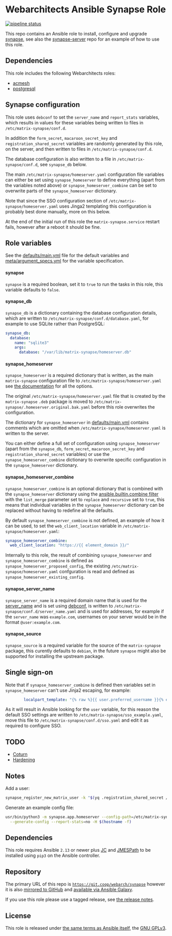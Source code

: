 # Webarchitects Ansible Synapse Role

[![pipeline status](https://git.coop/webarch/synapse/badges/main/pipeline.svg)](https://git.coop/webarch/synapse/-/commits/main)

This repo contains an Ansible role to install, configure and upgrade [synapse](https://matrix-org.github.io/synapse/latest/), see also the [synapse-server](https://git.coop/webarch/synapse-server) repo for an example of how to use this role.

## Dependencies

This role includes the following Webarchitects roles:

* [acmesh](https://git.coop/webarch/acmesh)
* [postgresql](https://git.coop/webarch/postgresql)

## Synapse configuration

This role uses `debconf` to set the `server_name` and `report_stats` variables, which results in values for these variables being written to files in `/etc/matrix-synapse/conf.d`.

In addition the `form_secret`, `macaroon_secret_key` and `registration_shared_secret` variables are randomly generated by this role, on the server, and then written to files in  `/etc/matrix-synapse/conf.d`.

The database configuration is also written to a file in `/etc/matrix-synapse/conf.d`, see `synapse_db` below.

The main `/etc/matrix-synapse/homeserver.yaml` configuration file variables can either be set using `synapse_homeserver` to define everything (apart from the variables noted above) or `synapse_homeserver_combine` can be set to overwrite parts of the `synapse_homeserver` dictionary.

Note that since the SSO configuration section of `/etc/matrix-synapse/homeserver.yaml` uses Jinga2 templating this configuration is probably best done manually, more on this below.

At the end of the initial run of this role the `matrix-synapse.service` restart fails, however after a reboot it should be fine.

## Role variables

See the [defaults/main.yml](defaults/main.yml) file for the default variables and [meta/argument_specs.yml](meta/argument_specs.yml) for the variable specification.

#### synapse

`synapse` is a required boolean, set it to `true` to run the tasks in this role, this variable defaults to `false`.

#### synapse_db

`synapse_db` is a dictionary containing the database configuration details, which are written to `/etc/matrix-synapse/conf.d/database.yaml`, for example to use SQLite  rather than PostgreSQL:

```yaml
synapse_db:
  database:
    name: "sqlite3"
    args:
      database: "/var/lib/matrix-synapse/homeserver.db"
```

#### synapse_homeserver

`synapse_homeserver` is a required dictionary that is written, as the main `matrix-synapse` configuration file to `/etc/matrix-synapse/homeserver.yaml` see [the documentation](https://matrix-org.github.io/synapse/latest/usage/configuration/config_documentation.html) for all the options.

The original `/etc/matrix-synapse/homeserver.yaml` file that is created by the `matrix-synapse` `.deb` package is moved to `/etc/matrix-synapse/.homeserver.original.bak.yaml` before this role overwrites the configuration.

The dictionary for `synapse_homeserver` in [defaults/main.yml](defaults/main.yml) contains comments which are omitted when `/etc/matrix-synapse/homeserver.yaml` is written to the server.

You can either define a full set of configuration using `synapse_homeserver` (apart from the `synapse_db`, `form_secret`, `macaroon_secret_key` and `registration_shared_secret` variables) or use the `synapse_homeserver_combine` dictionary to overwrite specific configuration in the `synapse_homeserver` dictionary.

#### synapse_homeserver_combine

`synapse_homeserver_combine` is an optional dictionary that is combined with the `synapse_homeserver` dictionary using the [ansible.builtin.combine filter](https://docs.ansible.com/ansible/latest/collections/ansible/builtin/combine_filter.html) with the `list_merge` parameter set to `replace` and `recursive` set to `true`, this means that individual variables in the `synapse_homeserver` dictionary can be replaced without having to redefine all the defaults.

By default `synapse_homeserver_combine` is not defined, an example of how it can be used, to set the `web_client_location` variable in `/etc/matrix-synapse/homeserver.yaml`:

```yaml
synapse_homeserver_combine:
  web_client_location: "https://{{ element_domain }}/"
```

Internally to this role, the result of combining `synapse_homeserver` and `synapse_homeserver_combine` is defined as `synapse_homeserver_proposed_config`, the existing `/etc/matrix-synapse/homeserver.yaml` confguration is read and defined as `synapse_homeserver_existing_config`.

#### synapse_server_name

`synapse_server_name` is a required domain name that is used for the [server_name](https://matrix-org.github.io/synapse/latest/usage/configuration/config_documentation.html#server_name) and is set using [debconf](https://wiki.debian.org/debconf), is written to `/etc/matrix-synapse/conf.d/server_name.yaml` and is used for addresses, for example if the `server_name` was `example.com`, usernames on your server would be in the format `@user:example.com`.

#### synapse_source

`synapse_source` is a required variable for the source of the `matrix-synapse` package, this curently defaults to `debian`, in the future `synapse` might also be supported for installing the upstream package.

## Single sign-on

Note that if `synapse_homeserver_combine` is defined then variables set in `synapse_homeserver` can't use Jinja2 escaping, for example:

```yaml
        localpart_template: "{% raw %}{{ user.preferred_username }}{% endraw %}"
```

As it will result in Ansible looking for the `user` variable, for this reason the default SSO settings are written to `/etc/matrix-synapse/sso_example.yaml`, move this file to `/etc/matrix-synapse/conf.d/sso.yaml` and edit it as required to configure SSO.

## TODO

* [Coturn](https://matrix-org.github.io/synapse/latest/turn-howto.html)
* [Hardening](https://matrix-org.github.io/synapse/latest/systemd-with-workers/index.html#hardening)

## Notes

Add a user:

```bash
synapse_register_new_matrix_user -k "$(yq .registration_shared_secret /etc/matrix-synapse/conf.d/registration_shared_secret.yaml )" http://localhost:8008
```

Generate an example config file:

```bash
usr/bin/python3 -m synapse.app.homeserver --config-path=/etc/matrix-synapse/test.yml \
  --generate-config --report-stats=no -H $(hostname -f)
```

## Dependencies

This role requires Ansible `2.13` or newer plus [JC](https://pypi.org/project/jc/) and [JMESPath](https://pypi.org/project/jmespath/) to be installed using `pip3` on the Ansible controller.

## Repository

The primary URL of this repo is [`https://git.coop/webarch/synapse`](https://git.coop/webarch/synapse) however it is also [mirrored to GitHub](https://github.com/webarch-coop/ansible-role-synapse) and [available via Ansible Galaxy](https://galaxy.ansible.com/chriscroome/synapse).

If you use this role please use a tagged release, see [the release notes](https://git.coop/webarch/synapse/-/releases).

## License

This role is released under [the same terms as Ansible itself](https://github.com/ansible/ansible/blob/devel/COPYING), the [GNU GPLv3](LICENSE).
